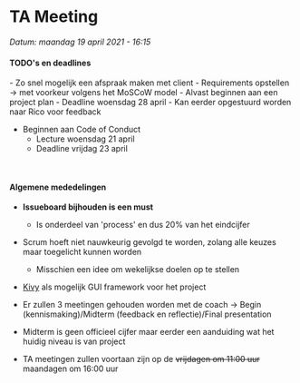 <h1>TA Meeting</h1>

*Datum: maandag 19 april 2021 - 16:15*

<h4>TODO's en deadlines</h4>
- Zo snel mogelijk een afspraak maken met client
	- Requirements opstellen -> met voorkeur volgens het MoSCoW model
	- Alvast beginnen aan een project plan
		- Deadline woensdag 28 april
		- Kan eerder opgestuurd worden naar Rico voor feedback

- Beginnen aan Code of Conduct
	- Lecture woensdag 21 april
	- Deadline vrijdag 23 april

<br/>

<h4>Algemene mededelingen</h4>

- **Issueboard bijhouden is een must**
	- Is onderdeel van 'process' en dus 20% van het eindcijfer

- Scrum hoeft niet nauwkeurig gevolgd te worden, zolang alle keuzes maar toegelicht kunnen worden
	- Misschien een idee om wekelijkse doelen op te stellen
- [Kivy](https://kivy.org/#home) als mogelijk GUI framework voor het project
- Er zullen 3 meetingen gehouden worden met de coach -> Begin (kennismaking)/Midterm (feedback en reflectie)/Final presentation
- Midterm is geen officieel cijfer maar eerder een aanduiding wat het huidig niveau is van project
- TA meetingen zullen voortaan zijn op de ~~vrijdagen om 11:00 uur~~ maandagen om 16:00 uur
